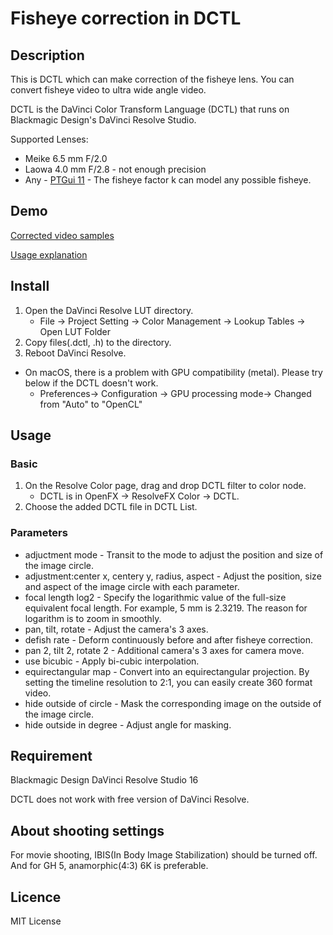 Fisheye correction in DCTL
====

## Description

This is DCTL which can make correction of the fisheye lens.
You can convert fisheye video to ultra wide angle video.

DCTL is the DaVinci Color Transform Language (DCTL) that runs on Blackmagic Design's DaVinci Resolve Studio.

Supported Lenses:
- Meike 6.5 mm F/2.0
- Laowa 4.0 mm F/2.8 - not enough precision
- Any - [PTGui 11](https://wiki.panotools.org/Fisheye_Projection) - The fisheye factor k can model any possible fisheye. 

## Demo

[Corrected video samples](https://www.youtube.com/playlist?list=PLsqEeiE8zVJUeSfI9roCVS3D1I04Xmk4k)

[Usage explanation](https://youtu.be/w6r0EYwTiZo)

## Install

1. Open the DaVinci Resolve LUT directory.
    * File -> Project Setting -> Color Management -> Lookup Tables -> Open LUT Folder
2. Copy files(.dctl, .h) to the directory.
3. Reboot DaVinci Resolve.

* On macOS, there is a problem with GPU compatibility (metal). Please try below if the DCTL doesn't work.
    * Preferences-> Configuration -> GPU processing mode-> Changed from "Auto" to "OpenCL"

## Usage

### Basic

1. On the Resolve Color page, drag and drop DCTL filter to color node.
    * DCTL is in OpenFX -> ResolveFX Color -> DCTL.
2. Choose the added DCTL file in DCTL List.

### Parameters

* adjuctment mode - Transit to the mode to adjust the position and size of the image circle.
* adjustment:center x, centery y, radius, aspect - Adjust the position, size and aspect of the image circle with each parameter.
* focal length log2 - Specify the logarithmic value of the full-size equivalent focal length. For example, 5 mm is 2.3219. The reason for logarithm is to zoom in smoothly.
* pan, tilt, rotate - Adjust the camera's 3 axes.
* defish rate - Deform continuously before and after fisheye correction.
* pan 2, tilt 2, rotate 2 - Additional camera's 3 axes for camera move.
* use bicubic - Apply bi-cubic interpolation.
* equirectangular map - Convert into an equirectangular projection. By setting the timeline resolution to 2:1, you can easily create 360 format video.
* hide outside of circle - Mask the corresponding image on the outside of the image circle.
* hide outside in degree - Adjust angle for masking.

## Requirement

Blackmagic Design DaVinci Resolve Studio 16

DCTL does not work with free version of DaVinci Resolve.

## About shooting settings

For movie shooting, IBIS(In Body Image Stabilization) should be turned off.
And for GH 5, anamorphic(4:3) 6K is preferable.

## Licence

MIT License
